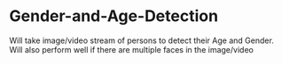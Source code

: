 # Gender-and-Age-Detection
Will take image/video stream of persons to detect their Age and Gender.
Will also perform well if there are multiple faces in the image/video
